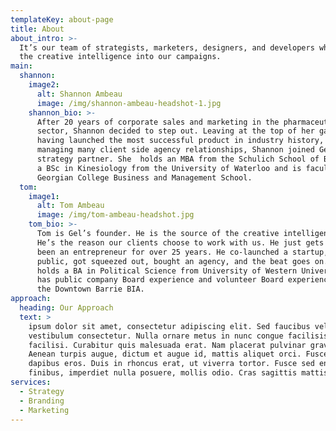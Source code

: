 ```yaml
---
templateKey: about-page
title: About
about_intro: >-
  It’s our team of strategists, marketers, designers, and developers who breathe
  the creative intelligence into our campaigns. 
main:
  shannon:
    image2:
      alt: Shannon Ambeau
      image: /img/shannon-ambeau-headshot-1.jpg
    shannon_bio: >-
      After 20 years of corporate sales and marketing in the pharmaceutical
      sector, Shannon decided to step out. Leaving at the top of her game,
      having launched the most successful product in industry history, and after
      managing many client side agency relationships, Shannon joined Gel as the
      strategy partner. She  holds an MBA from the Schulich School of Business,
      a BSc in Kinesiology from the University of Waterloo and is faculty in the
      Georgian College Business and Management School.
  tom:
    image1:
      alt: Tom Ambeau
      image: /img/tom-ambeau-headshot.jpg
    tom_bio: >-
      Tom is Gel’s founder. He is the source of the creative intelligence here.
      He’s the reason our clients choose to work with us. He just gets it. He’s
      been an entrepreneur for over 25 years. He co-launched a startup, took it
      public, got squeezed out, bought an agency, and the beat goes on. Tom
      holds a BA in Political Science from University of Western University, and
      has public company Board experience and volunteer Board experience with
      the Downtown Barrie BIA.
approach:
  heading: Our Approach
  text: >
    ipsum dolor sit amet, consectetur adipiscing elit. Sed faucibus velit sed
    vestibulum consectetur. Nulla ornare metus in nunc congue facilisis. Nulla
    facilisi. Curabitur quis malesuada erat. Nam placerat pulvinar gravida.
    Aenean turpis augue, dictum et augue id, mattis aliquet orci. Fusce sed
    dapibus eros. Duis in rhoncus erat, ut viverra tortor. Fusce sed enim
    finibus, imperdiet nulla posuere, mollis odio. Cras sagittis mattis luctus.
services:
  - Strategy
  - Branding
  - Marketing
---
```


